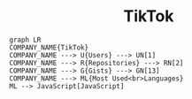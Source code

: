 <h1 align="center">TikTok</h1>

```mermaid
graph LR
COMPANY_NAME{TikTok}
COMPANY_NAME ---> U{Users} ---> UN[1]
COMPANY_NAME ---> R{Repositories} ---> RN[2]
COMPANY_NAME ---> G{Gists} ---> GN[13]
COMPANY_NAME ---> ML{Most Used<br>Languages}
ML --> JavaScript[JavaScript]
```
